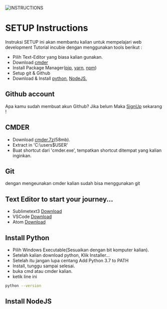 ![INSTRUCTIONS](https://img.shields.io/badge/Instruction-Beta-red.svg?logo=appveyor&style=for-the-badge)

# SETUP Instructions

Instruksi SETUP ini akan membantu kalian untuk mempelajari web development Tutorial incubie dengan menggunakan tools berikut :

* Pilih Text-Editor yang biasa kalian gunakan.
* Download [cmder](http://cmder.net/)
* Install Package Manager([pip](Link), [yarn](Link), [npm](Link))
* Setup git & Github
* Download & Install [python](https://www.python.org/downloads/windows/), [NodeJS.](https://nodejs.org/en/download/)

## Github account
Apa kamu sudah membuat akun Github? Jika belum Maka [SignUp](https://github.com/join) sekarang !

## CMDER
* Download [cmder.7z](https://github.com/cmderdev/cmder/releases/download/v1.3.10/cmder.7z)(58mb).
* Extract in 'C:\users\$USER\'
* Buat shortcut dari 'cmder.exe', tempatkan shortcut ditempat yang kalian inginkan.

## Git
dengan mengeunakan cmder kalian sudah bisa menggunakan git

## Text Editor to start your journey...

* Sublimetext3 [Download](https://www.sublimetext.com/3)
* VSCode [Download](https://code.visualstudio.com/download)
* Atom [Download](https://atom.io/)

## Install Python
* Pilih Windows Executable(Sesuaikan dengan bit komputer kalian).
* Setelah kalian download python, Klik Installer...
* Setelah itu jangan lupa centang Add Python 3.7 to PATH
* Install, tunggu sampai selesai.
* buka cmd atau cmder kalian.
* ketik line ini 
```bash
python --version
```

## Install NodeJS


